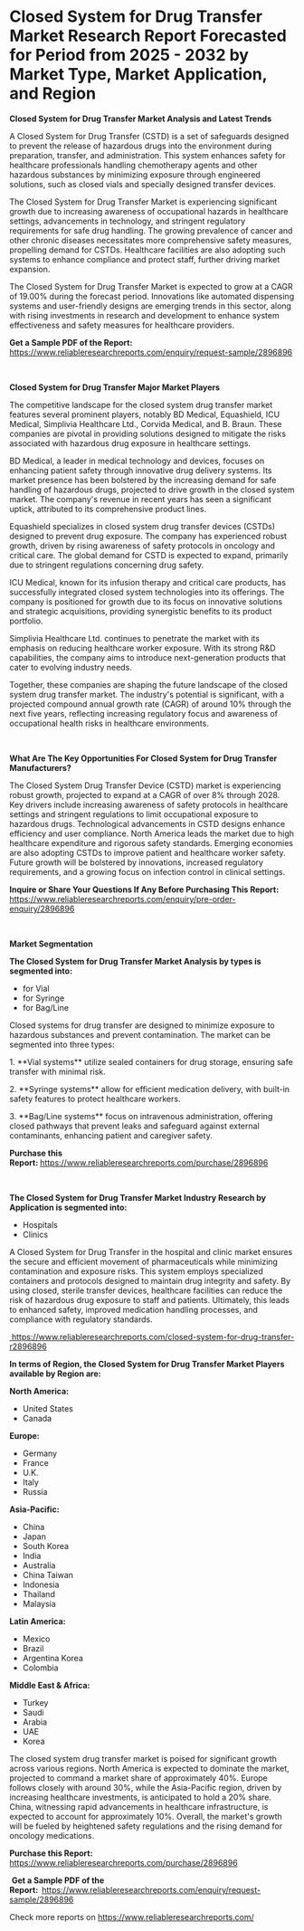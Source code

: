 <p><h1>Closed System for Drug Transfer Market Research Report Forecasted for Period from 2025 -  2032 by Market Type, Market Application, and Region</h1></p><p><strong>Closed System for Drug Transfer Market Analysis and Latest Trends</strong></p>
<p><p>A Closed System for Drug Transfer (CSTD) is a set of safeguards designed to prevent the release of hazardous drugs into the environment during preparation, transfer, and administration. This system enhances safety for healthcare professionals handling chemotherapy agents and other hazardous substances by minimizing exposure through engineered solutions, such as closed vials and specially designed transfer devices.</p><p>The Closed System for Drug Transfer Market is experiencing significant growth due to increasing awareness of occupational hazards in healthcare settings, advancements in technology, and stringent regulatory requirements for safe drug handling. The growing prevalence of cancer and other chronic diseases necessitates more comprehensive safety measures, propelling demand for CSTDs. Healthcare facilities are also adopting such systems to enhance compliance and protect staff, further driving market expansion. </p><p>The Closed System for Drug Transfer Market is expected to grow at a CAGR of 19.00% during the forecast period. Innovations like automated dispensing systems and user-friendly designs are emerging trends in this sector, along with rising investments in research and development to enhance system effectiveness and safety measures for healthcare providers.</p></p>
<p><strong>Get a Sample PDF of the Report:&nbsp;</strong> <a href="https://www.reliableresearchreports.com/enquiry/request-sample/2896896?utm_campaign=3213&utm_medium=2&utm_source=Github&utm_content=ia&utm_term=15032025&utm_id=closed-system-for-drug-transfer">https://www.reliableresearchreports.com/enquiry/request-sample/2896896</a></p>
<p>&nbsp;</p>
<p><strong>Closed System for Drug Transfer Major Market Players</strong></p>
<p><p>The competitive landscape for the closed system drug transfer market features several prominent players, notably BD Medical, Equashield, ICU Medical, Simplivia Healthcare Ltd., Corvida Medical, and B. Braun. These companies are pivotal in providing solutions designed to mitigate the risks associated with hazardous drug exposure in healthcare settings.</p><p>BD Medical, a leader in medical technology and devices, focuses on enhancing patient safety through innovative drug delivery systems. Its market presence has been bolstered by the increasing demand for safe handling of hazardous drugs, projected to drive growth in the closed system market. The company's revenue in recent years has seen a significant uptick, attributed to its comprehensive product lines.</p><p>Equashield specializes in closed system drug transfer devices (CSTDs) designed to prevent drug exposure. The company has experienced robust growth, driven by rising awareness of safety protocols in oncology and critical care. The global demand for CSTD is expected to expand, primarily due to stringent regulations concerning drug safety.</p><p>ICU Medical, known for its infusion therapy and critical care products, has successfully integrated closed system technologies into its offerings. The company is positioned for growth due to its focus on innovative solutions and strategic acquisitions, providing synergistic benefits to its product portfolio.</p><p>Simplivia Healthcare Ltd. continues to penetrate the market with its emphasis on reducing healthcare worker exposure. With its strong R&D capabilities, the company aims to introduce next-generation products that cater to evolving industry needs.</p><p>Together, these companies are shaping the future landscape of the closed system drug transfer market. The industry's potential is significant, with a projected compound annual growth rate (CAGR) of around 10% through the next five years, reflecting increasing regulatory focus and awareness of occupational health risks in healthcare environments.</p></p>
<p>&nbsp;</p>
<p><strong>What Are The Key Opportunities For Closed System for Drug Transfer Manufacturers?</strong></p>
<p><p>The Closed System Drug Transfer Device (CSTD) market is experiencing robust growth, projected to expand at a CAGR of over 8% through 2028. Key drivers include increasing awareness of safety protocols in healthcare settings and stringent regulations to limit occupational exposure to hazardous drugs. Technological advancements in CSTD designs enhance efficiency and user compliance. North America leads the market due to high healthcare expenditure and rigorous safety standards. Emerging economies are also adopting CSTDs to improve patient and healthcare worker safety. Future growth will be bolstered by innovations, increased regulatory requirements, and a growing focus on infection control in clinical settings.</p></p>
<p><strong>Inquire or Share Your Questions If Any Before Purchasing This Report:</strong> <a href="https://www.reliableresearchreports.com/enquiry/pre-order-enquiry/2896896?utm_campaign=3213&utm_medium=2&utm_source=Github&utm_content=ia&utm_term=15032025&utm_id=closed-system-for-drug-transfer">https://www.reliableresearchreports.com/enquiry/pre-order-enquiry/2896896</a></p>
<p>&nbsp;</p>
<p><strong>Market Segmentation</strong></p>
<p><strong>The Closed System for Drug Transfer Market Analysis by types is segmented into:</strong></p>
<p><ul><li>for Vial</li><li>for Syringe</li><li>for Bag/Line</li></ul></p>
<p><p>Closed systems for drug transfer are designed to minimize exposure to hazardous substances and prevent contamination. The market can be segmented into three types: </p><p>1. **Vial systems** utilize sealed containers for drug storage, ensuring safe transfer with minimal risk.</p><p>2. **Syringe systems** allow for efficient medication delivery, with built-in safety features to protect healthcare workers.</p><p>3. **Bag/Line systems** focus on intravenous administration, offering closed pathways that prevent leaks and safeguard against external contaminants, enhancing patient and caregiver safety.</p></p>
<p><strong>Purchase this Report:&nbsp;</strong><a href="https://www.reliableresearchreports.com/purchase/2896896?utm_campaign=3213&utm_medium=2&utm_source=Github&utm_content=ia&utm_term=15032025&utm_id=closed-system-for-drug-transfer">https://www.reliableresearchreports.com/purchase/2896896</a></p>
<p>&nbsp;</p>
<p><strong>The Closed System for Drug Transfer Market Industry Research by Application is segmented into:</strong></p>
<p><ul><li>Hospitals</li><li>Clinics</li></ul></p>
<p><p>A Closed System for Drug Transfer in the hospital and clinic market ensures the secure and efficient movement of pharmaceuticals while minimizing contamination and exposure risks. This system employs specialized containers and protocols designed to maintain drug integrity and safety. By using closed, sterile transfer devices, healthcare facilities can reduce the risk of hazardous drug exposure to staff and patients. Ultimately, this leads to enhanced safety, improved medication handling processes, and compliance with regulatory standards.</p></p>
<p><a href="https://www.reliableresearchreports.com/closed-system-for-drug-transfer-r2896896?utm_campaign=3213&utm_medium=2&utm_source=Github&utm_content=ia&utm_term=15032025&utm_id=closed-system-for-drug-transfer">&nbsp;https://www.reliableresearchreports.com/closed-system-for-drug-transfer-r2896896</a></p>
<p><strong>In terms of Region, the Closed System for Drug Transfer Market Players available by Region are:</strong></p>
<p>
    <p> <strong> North America: </strong>
        <ul>
            <li>United States</li>
            <li>Canada</li>
        </ul>
        </p> 
    <p> <strong> Europe: </strong>
        <ul>
            <li>Germany</li>
            <li>France</li>
            <li>U.K.</li>
            <li>Italy</li>
            <li>Russia</li>
        </ul>
        </p> 
    <p> <strong> Asia-Pacific: </strong>
        <ul>
            <li>China</li>
            <li>Japan</li>
            <li>South Korea</li>
            <li>India</li>
            <li>Australia</li>
            <li>China Taiwan</li>
            <li>Indonesia</li>
            <li>Thailand</li>
            <li>Malaysia</li>
        </ul>
        </p> 
    <p> <strong> Latin America: </strong>
        <ul>
            <li>Mexico</li>
            <li>Brazil</li>
            <li>Argentina Korea</li>
            <li>Colombia</li>
        </ul>
        </p> 
    <p> <strong> Middle East & Africa: </strong>
        <ul>
            <li>Turkey</li>
            <li>Saudi</li>
            <li>Arabia</li>
            <li>UAE</li>
            <li>Korea</li>
        </ul>
    </p>
    </p>
<p><p>The closed system drug transfer market is poised for significant growth across various regions. North America is expected to dominate the market, projected to command a market share of approximately 40%. Europe follows closely with around 30%, while the Asia-Pacific region, driven by increasing healthcare investments, is anticipated to hold a 20% share. China, witnessing rapid advancements in healthcare infrastructure, is expected to account for approximately 10%. Overall, the market's growth will be fueled by heightened safety regulations and the rising demand for oncology medications.</p></p>
<p><strong>Purchase this Report: </strong><a href="https://www.reliableresearchreports.com/purchase/2896896?utm_campaign=3213&utm_medium=2&utm_source=Github&utm_content=ia&utm_term=15032025&utm_id=closed-system-for-drug-transfer">https://www.reliableresearchreports.com/purchase/2896896</a></p>
<p>&nbsp;<strong>Get a Sample PDF of the Report:&nbsp;&nbsp;</strong><a href="https://www.reliableresearchreports.com/enquiry/request-sample/2896896?utm_campaign=3213&utm_medium=2&utm_source=Github&utm_content=ia&utm_term=15032025&utm_id=closed-system-for-drug-transfer">https://www.reliableresearchreports.com/enquiry/request-sample/2896896</a></p>
<p><strong></strong></p>
<p>Check more reports on <a href="https://www.reliableresearchreports.com/?utm_campaign=3213&utm_medium=2&utm_source=Github&utm_content=ia&utm_term=15032025&utm_id=closed-system-for-drug-transfer">https://www.reliableresearchreports.com/</a></p>